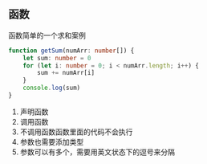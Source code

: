 ## 函数

函数简单的一个求和案例

```typescript
function getSum(numArr: number[]) {
    let sum: number = 0
    for (let i: number = 0; i < numArr.length; i++) {
        sum += numArr[i]
    }
    console.log(sum)
}
```

1. 声明函数
2. 调用函数
3. 不调用函数函数里面的代码不会执行
4. 参数也需要添加类型
5. 参数可以有多个，需要用英文状态下的逗号来分隔